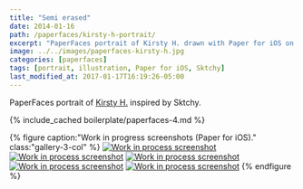 ```yaml
---
title: "Semi erased"
date: 2014-01-16
path: /paperfaces/kirsty-h-portrait/
excerpt: "PaperFaces portrait of Kirsty H. drawn with Paper for iOS on an iPad."
image: ../../images/paperfaces-kirsty-h.jpg
categories: [paperfaces]
tags: [portrait, illustration, Paper for iOS, Sktchy]
last_modified_at: 2017-01-17T16:19:26-05:00
---
```


PaperFaces portrait of [Kirsty H.](https://sktchy.com/A73olc) inspired by Sktchy.

{% include_cached boilerplate/paperfaces-4.md %}

{% figure caption:"Work in progress screenshots (Paper for iOS)." class:"gallery-3-col" %}
[![Work in process screenshot](../../images/paperfaces-kirsty-h-process-1-750.jpg)](../../images/paperfaces-kirsty-h-process-1-lg.jpg)
[![Work in process screenshot](../../images/paperfaces-kirsty-h-process-2-600.jpg)](../../images/paperfaces-kirsty-h-process-2-lg.jpg)
[![Work in process screenshot](../../images/paperfaces-kirsty-h-process-3-600.jpg)](../../images/paperfaces-kirsty-h-process-3-lg.jpg)
[![Work in process screenshot](../../images/paperfaces-kirsty-h-process-4-600.jpg)](../../images/paperfaces-kirsty-h-process-4-lg.jpg)
[![Work in process screenshot](../../images/paperfaces-kirsty-h-process-5-600.jpg)](../../images/paperfaces-kirsty-h-process-5-lg.jpg)
{% endfigure %}
